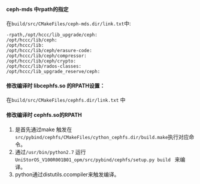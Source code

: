 #### ceph-mds 中rpath的指定
在```build/src/CMakeFiles/ceph-mds.dir/link.txt```中:

```
-rpath,/opt/hccc/lib_upgrade/ceph:
/opt/hccc/lib/ceph:
/opt/hccc/lib:
/opt/hccc/lib/ceph/erasure-code:
/opt/hccc/lib/ceph/compressor:
/opt/hccc/lib/ceph/crypto:
/opt/hccc/lib/rados-classes:
/opt/hccc/lib_upgrade_reserve/ceph:
```

#### 修改编译时 libcephfs.so 的RPATH设置：
在```build/src/CMakeFiles/cephfs.dir/link.txt``` 中

#### 修改编译时 cephfs.so的RPATH

1. 是首先通过make 触发在 ```src/pybind/cephfs/CMakeFiles/cython_cephfs.dir/build.make```执行对应命令。
2. 通过```/usr/bin/python2.7``` 运行 ```UniStorOS_V100R001B01_opm/src/pybind/cephfs/setup.py build ``` 来编译。
3. python通过distutils.ccompiler来触发编译。
